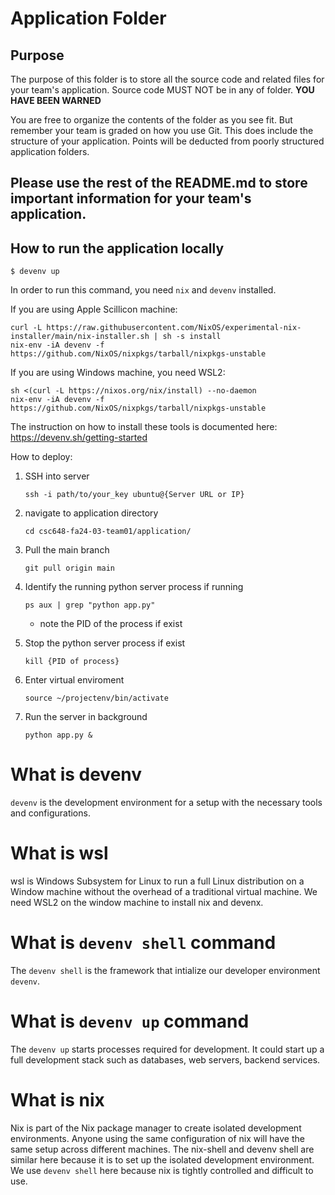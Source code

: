 # Application Folder

## Purpose
The purpose of this folder is to store all the source code and related files for your team's application. Source code MUST NOT be in any of folder. <strong>YOU HAVE BEEN WARNED</strong>

You are free to organize the contents of the folder as you see fit. But remember your team is graded on how you use Git. This does include the structure of your application. Points will be deducted from poorly structured application folders.

## Please use the rest of the README.md to store important information for your team's application.

## How to run the application locally
```
$ devenv up
```

In order to run this command, you need `nix` and `devenv` installed.

If you are using Apple Scillicon machine:
```
curl -L https://raw.githubusercontent.com/NixOS/experimental-nix-installer/main/nix-installer.sh | sh -s install
nix-env -iA devenv -f https://github.com/NixOS/nixpkgs/tarball/nixpkgs-unstable
```

If you are using Windows machine, you need WSL2:
```
sh <(curl -L https://nixos.org/nix/install) --no-daemon
nix-env -iA devenv -f https://github.com/NixOS/nixpkgs/tarball/nixpkgs-unstable
```

The instruction on how to install these tools is documented here:
https://devenv.sh/getting-started

How to deploy:


1. SSH into server

    `ssh -i path/to/your_key ubuntu@{Server URL or IP}`

2. navigate to application directory

   `cd csc648-fa24-03-team01/application/`

3. Pull the main branch

    `git pull origin main`

4. Identify the running python server process if running

    `ps aux | grep "python app.py"`

    * note the PID of the process if exist

5. Stop the python server process if exist

    `kill {PID of process}`

6. Enter virtual enviroment

    `source ~/projectenv/bin/activate`

7. Run the server in background 

    `python app.py &`


# What is devenv

`devenv` is the development environment for a setup with the necessary tools and configurations.  

# What is wsl

wsl is Windows Subsystem for Linux to run a full Linux distribution on a Window machine without the overhead of a traditional virtual machine. We need WSL2 on the window machine to install nix and devenx.

# What is `devenv shell` command

The `devenv shell` is the framework that intialize our developer environment `devenv`.  

# What is `devenv up` command

The `devenv up` starts processes required for development. It could start up a full development stack such as databases, web servers, backend services. 

# What is nix 

Nix is part of the Nix package manager to create isolated development environments. Anyone using the same configuration of nix will have the same setup across different machines. 
The nix-shell and devenv shell are similar here because it is to set up the isolated development environment. We use `devenv shell` here because nix is tightly controlled and difficult to use.